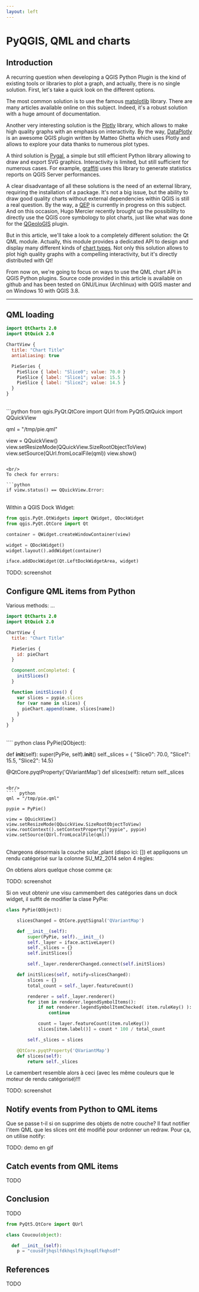 ```yaml
---
layout: left
---
```


# PyQGIS, QML and charts

## Introduction

A recurring question when developing a QGIS Python Plugin is the kind of
existing tools or libraries to plot a graph, and actually, there is no single
solution.  First, let's take a quick look on the different options.

The most common solution is to use the famous
<a href="https://matplotlib.org/">matplotlib</a> library. There are
many articles available online on this subject. Indeed, it's a robust solution
with a huge amount of documentation.

Another very interesting solution is the
<a href="https://plot.ly/python/">Plotly</a> library, which allows to make high
quality graphs with an emphasis on interactivity. By the way,
<a href="https://github.com/ghtmtt/DataPlotly">DataPlotly</a> is an
awesome QGIS plugin written by Matteo Ghetta which uses Plotly and allows to
explore your data thanks to numerous plot types.

A third solution is <a href="http://pygal.org/en/stable/">Pygal</a>, a simple
but still efficient Python library allowing to draw and export SVG graphics.
Interactivity is limited, but still sufficient for numerous cases. For example,
<a href="https://github.com/pblottiere/graffiti">graffiti</a> uses this library
to generate statistics reports on QGIS Server performances.

A clear disadvantage of all these solutions is the need of an external library,
requiring the installation of a package. It's not a big issue, but the
ability to draw good quality charts without external dependencies within QGIS
is still a real question. By the way, a
<a href="https://github.com/qgis/QGIS-Enhancement-Proposals/issues/34">QEP</a>
is currently in progress on this subject. And on this occasion, Hugo Mercier
recently brought up the possibility to directly use the QGIS core symbology to
plot charts, just like what was done for the
<a href="https://github.com/Oslandia/QGeoloGIS">QGeoloGIS</a> plugin.

But in this article, we'll take a look to a completely different solution: the
Qt QML module. Actually, this module provides a dedicated API to design and
display many different kinds of
<a href="https://doc.qt.io/qt-5/qtcharts-qmlmodule.html">chart types</a>. Not
only this solution allows to plot high quality graphs with a compelling
interactivity, but it's directly distributed with Qt!

From now on, we're going to focus on ways to use the QML chart API in QGIS
Python plugins. Source code provided in this article is available on github and
has been tested on GNU/Linux (Archlinux) with QGIS master and on Windows 10
with QGIS 3.8.
<hr>

## QML loading

```qml
import QtCharts 2.0
import QtQuick 2.0

ChartView {
  title: "Chart Title"
  antialiasing: true

  PieSeries {
    PieSlice { label: "Slice0"; value: 70.0 }
    PieSlice { label: "Slice1"; value: 15.5 }
    PieSlice { label: "Slice2"; value: 14.5 }
  }
}
```

<br/>
```python
from qgis.PyQt.QtCore import QUrl
from PyQt5.QtQuick import QQuickView

qml = "/tmp/pie.qml"

view = QQuickView()
view.setResizeMode(QQuickView.SizeRootObjectToView)
view.setSource(QUrl.fromLocalFile(qml))
view.show()
````

<br/>
To check for errors:

```python
if view.status() == QQuickView.Error:
````

<br/>
Within a QGIS Dock Widget:


```` python
from qgis.PyQt.QtWidgets import QWidget, QDockWidget
from qgis.PyQt.QtCore import Qt

container = QWidget.createWindowContainer(view)

widget = QDockWidget()
widget.layout().addWidget(container)

iface.addDockWidget(Qt.LeftDockWidgetArea, widget)
````

TODO: screenshot


## Configure QML items from Python

Various methods: ...

```qml
import QtCharts 2.0
import QtQuick 2.0

ChartView {
  title: "Chart Title"

  PieSeries {
    id: pieChart
  }

  Component.onCompleted: {
    initSlices()
  }

  function initSlices() {
    var slices = pypie.slices
    for (var name in slices) {
      pieChart.append(name, slices[name])
    }
  }
}
```

<br/>
```` python
class PyPie(QObject):

  def __init__(self):
    super(PyPie, self).__init__()
    self._slices = { "Slice0": 70.0, "Slice1": 15.5, "Slice2": 14.5}

  @QtCore.pyqtProperty('QVariantMap')
  def slices(self):
    return self._slices
````

<br/>
```` python
qml = "/tmp/pie.qml"

pypie = PyPie()

view = QQuickView()
view.setResizeMode(QQuickView.SizeRootObjectToView)
view.rootContext().setContextProperty("pypie", pypie)
view.setSource(QUrl.fromLocalFile(qml))
````

<br/>
Chargeons désormais la couche solar_plant (dispo ici: []) et appliquons un rendu catégorisé sur la colonne SU_M2_2014 selon 4 règles:

On obtiens alors quelque chose comme ça:

TODO: screenshot


Si on veut obtenir une visu cammembert des catégories dans un dock widget, il suffit de modifier la clase PyPie:

```` python
class PyPie(QObject):

    slicesChanged = QtCore.pyqtSignal('QVariantMap')

    def __init__(self):
        super(PyPie, self).__init__()
        self._layer = iface.activeLayer()
        self._slices = {}
        self.initSlices()

        self._layer.rendererChanged.connect(self.initSlices)

    def initSlices(self, notify=slicesChanged):
        slices = {}
        total_count = self._layer.featureCount()

        renderer = self._layer.renderer()
        for item in renderer.legendSymbolItems():
            if not renderer.legendSymbolItemChecked( item.ruleKey() ):
                continue

            count = layer.featureCount(item.ruleKey())
            slices[item.label()] = count * 100 / total_count

        self._slices = slices

    @QtCore.pyqtProperty('QVariantMap')
    def slices(self):
        return self._slices
````

Le camembert resemble alors à ceci (avec les même couleurs que le moteur de rendu catégorisé)!!!

TODO: screenshot

## Notify events from Python to QML items

Que se passe t-il si on supprime des objets de notre couche? Il faut notifier l'item QML que les slices ont été modifié pour ordonner un redraw. Pour ça, on utilise notify:

TODO: demo en gif

## Catch events from QML items

TODO

## Conclusion

TODO

```` python
from PyQt5.QtCore import QUrl

class Coucou(object):

  def __init__(self):
    p = "cousdfjhqslfdkhqslfkjhsqdlfkqhsdf"
````

## References

TODO
